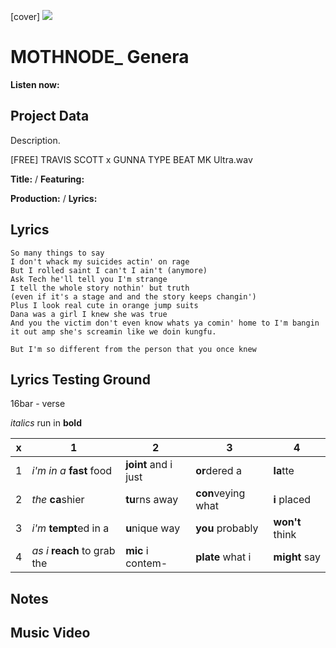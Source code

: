 [cover] ![](57175019_319474918741616_8502199518755923887_n.jpg)

# MOTHNODE_ Genera

**Listen now:** 

## Project Data

Description.

[FREE] TRAVIS SCOTT x GUNNA TYPE BEAT MK Ultra.wav

**Title:**  / **Featuring:** 

**Production:**  / **Lyrics:** 

## Lyrics

```
So many things to say
I don't whack my suicides actin' on rage
But I rolled saint I can't I ain't (anymore)
Ask Tech he'll tell you I'm strange
I tell the whole story nothin' but truth 
(even if it's a stage and and the story keeps changin')
Plus I look real cute in orange jump suits
Dana was a girl I knew she was true
And you the victim don't even know whats ya comin' home to I'm bangin it out amp she's screamin like we doin kungfu.

But I'm so different from the person that you once knew

```

## Lyrics Testing Ground

16bar - verse

*italics* run in
**bold**

| x | 1 | 2 | 3 | 4 |
|---|---|---|---|---|
| 1 | *i'm in a* **fast** food | **joint** and i just  | **or**dered a  | **la**tte  |
| 2 | *the* **ca**shier | **tu**rns away  |  **con**veying what |  **i** placed |
| 3 | *i'm* **tempt**ed in a | **u**nique way  |  **you** probably |  **won't** think |
| 4 | *as i* **reach** to grab the |  **mic** i contem-  | **plate** what i | **might** say |

## Notes

## Music Video
